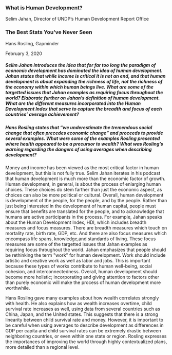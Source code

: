 ### What is Human Development?
Selim Jahan, Director of UNDP’s Human Development Report Office
### The Best Stats You’ve Never Seen
Hans Rosling, Gapminder

February 3, 2020

##### Selim Jahan introduces the idea that for far too long the paradigm of economic development has dominated the idea of human development. Jahan states that while income is critical it is not an end, and that human development is about expanding the richness of life, not the richness of the economy within which human beings live. What are some of the targetted issues that Jahan examples as requiring focus throughout the world? Elaborate further on Jahan’s definition of human development. What are the different measures incorporated into the Human Development Index that serve to capture the breadth and focus of each countries’ average achievement?

##### Hans Rosling states that “we underestimate the tremendous social change that often precedes economic change” and proceeds to provide several examples. What were some of the examples Rosling presented where health appeared to be a precursor to wealth? What was Rosling’s warning regarding the dangers of using averages when describing development?

Money and income has been viewed as the most critical factor in human development, but this is not fully true. Selim Jahan iterates in his podcast that human development is much more than the economic factor of growth. Human development, in general, is about the process of enlarging human choices. These choices do stem farther than just the economic aspect, as choices can also be more political or cultural. Overall, human development is development of the people, for the people, and by the people. Rather than just being interested in the development of human capital, people must ensure that benefits are translated for the people, and to acknowledge that humans are active participants in the process. For example, Jahan speaks about the Human Development Index, HDI, which includes breadth measures and focus measures. There are breadth measures which touch on mortality rate, birth rate, GDP, etc. And there are also focus measures which encompass life spans, knowledge,and standards of living. These focus measures are some of the targetted issues that Jahan examples as requiring focus throughout the world. Jahan emphasizes that people should be rethinking the term "work" for human development. Work should include artistic and creative work as well as labor and jobs. This is important because these types of works contribute to human well-being, social cohesion, and interconnectedness. Overall, human development should become more holistic; incorporating and giving attention to factors other than purely economic will make the process of human development more worthwhile.

Hans Rosling gave many examples about how wealth correlates strongly with health. He also explains how as wealth increases overtime, child survival rate increases as well, using data from several countries such as China, Japan, and the United states. This suggests that there is a strong linearity between child survival rate and money. However, it is important to be careful when using averages to describe development as differences in GDP per capita and child survival rates can be extremely drastic between neighboring countries, or even within one state or region. Rosling expresses the importances of improving the world through highly contextualized plans, more detailed than a regional level.






